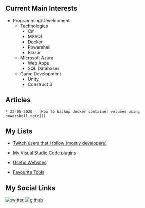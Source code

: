 <!-- ## Welcome to GitHub Pages

You can use the [editor on GitHub](https://github.com/codemonkeh-dave/hello-world/edit/master/README.md) to maintain and preview the content for your website in Markdown files.

Whenever you commit to this repository, GitHub Pages will run [Jekyll](https://jekyllrb.com/) to rebuild the pages in your site, from the content in your Markdown files.

### Markdown

Markdown is a lightweight and easy-to-use syntax for styling your writing. It includes conventions for

```markdown
Syntax highlighted code block

# Header 1
## Header 2
### Header 3

- Bulleted
- List

1. Numbered
2. List

**Bold** and _Italic_ and `Code` text

[Link](url) and ![Image](src)
```

For more details see [GitHub Flavored Markdown](https://guides.github.com/features/mastering-markdown/).

### Jekyll Themes

Your Pages site will use the layout and styles from the Jekyll theme you have selected in your [repository settings](https://github.com/codemonkeh-dave/hello-world/settings). The name of this theme is saved in the Jekyll `_config.yml` configuration file.

### Support or Contact

Having trouble with Pages? Check out our [documentation](https://help.github.com/categories/github-pages-basics/) or [contact support](https://github.com/contact) and we’ll help you sort it out. -->


## Current Main Interests

* Programming/Development
    * Technologies
       * C#
       * MSSQL
       * Docker
       * Powershell
       * Blazor
    * Microsoft Azure
        * Web Apps
        * SQL Databases
    * Game Development 
        * Unity
        * Construct 3

## Articles
    * 22-05-2020 - [How to backup docker container volumes using powershell core]()

## My Lists

-  [Twitch users that I follow (mostly developers)](lists/twitch-users.md)

-  [My Visual Studio Code plugins](lists/vs-code-plugins.md)

- [Useful Websites](lists/useful-websites.md)

- [Favourite Tools]()



## My Social Links

[![twitter](https://img.shields.io/badge/Twitter-codemonkeh--dave-blue?logo=twitter)](http://twitter.com/codemonkeh_dave)
[![github](https://img.shields.io/badge/Github-codemonkeh--dave-blue?logo=github)](https://github.com/codemonkeh-dave)